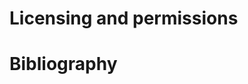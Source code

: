 # Licensing and permissions

<!-- Include permission letters and license info here. -->

# Bibliography

<!-- build.hs will insert the bibliography at the end of the document;
ostensibly, that's here -->

